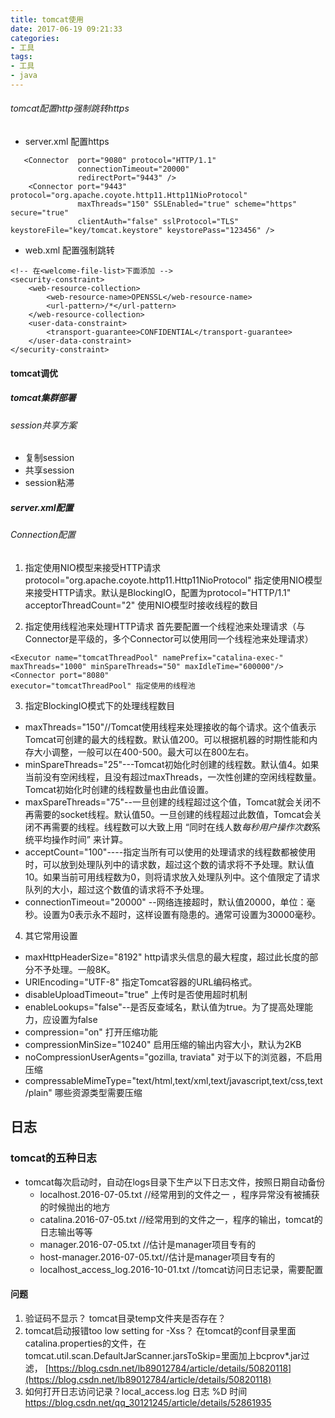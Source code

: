 ```yaml
---
title: tomcat使用
date: 2017-06-19 09:21:33
categories: 
- 工具
tags:
- 工具
- java
---
```


###### tomcat配置http强制跳转https

- server.xml 配置https
```
   <Connector  port="9080" protocol="HTTP/1.1"
               connectionTimeout="20000"
               redirectPort="9443" />
    <Connector port="9443" protocol="org.apache.coyote.http11.Http11NioProtocol"
               maxThreads="150" SSLEnabled="true" scheme="https" secure="true"
               clientAuth="false" sslProtocol="TLS" keystoreFile="key/tomcat.keystore" keystorePass="123456" />
```

- web.xml 配置强制跳转
```
<!-- 在<welcome-file-list>下面添加 -->
<security-constraint>
    <web-resource-collection>
        <web-resource-name>OPENSSL</web-resource-name>
        <url-pattern>/*</url-pattern>
    </web-resource-collection>
    <user-data-constraint>
        <transport-guarantee>CONFIDENTIAL</transport-guarantee>
    </user-data-constraint>
</security-constraint>
```

#### tomcat调优

##### tomcat集群部署

###### session共享方案

- 复制session
- 共享session
- session粘滞

##### server.xml配置

###### Connection配置

1. 指定使用NIO模型来接受HTTP请求 
protocol="org.apache.coyote.http11.Http11NioProtocol" 指定使用NIO模型来接受HTTP请求。默认是BlockingIO，配置为protocol="HTTP/1.1" 
acceptorThreadCount="2"	使用NIO模型时接收线程的数目

2. 指定使用线程池来处理HTTP请求 
首先要配置一个线程池来处理请求（与Connector是平级的，多个Connector可以使用同一个线程池来处理请求）
``` 
<Executor name="tomcatThreadPool" namePrefix="catalina-exec-" 
maxThreads="1000" minSpareThreads="50" maxIdleTime="600000"/> 
<Connector port="8080"	
executor="tomcatThreadPool"	指定使用的线程池
```

3. 指定BlockingIO模式下的处理线程数目 
- maxThreads="150"//Tomcat使用线程来处理接收的每个请求。这个值表示Tomcat可创建的最大的线程数。默认值200。可以根据机器的时期性能和内存大小调整，一般可以在400-500。最大可以在800左右。 
- minSpareThreads="25"---Tomcat初始化时创建的线程数。默认值4。如果当前没有空闲线程，且没有超过maxThreads，一次性创建的空闲线程数量。Tomcat初始化时创建的线程数量也由此值设置。 
- maxSpareThreads="75"--一旦创建的线程超过这个值，Tomcat就会关闭不再需要的socket线程。默认值50。一旦创建的线程超过此数值，Tomcat会关闭不再需要的线程。线程数可以大致上用 “同时在线人数*每秒用户操作次数*系统平均操作时间” 来计算。 
- acceptCount="100"----指定当所有可以使用的处理请求的线程数都被使用时，可以放到处理队列中的请求数，超过这个数的请求将不予处理。默认值10。如果当前可用线程数为0，则将请求放入处理队列中。这个值限定了请求队列的大小，超过这个数值的请求将不予处理。 
- connectionTimeout="20000" --网络连接超时，默认值20000，单位：毫秒。设置为0表示永不超时，这样设置有隐患的。通常可设置为30000毫秒。 

4. 其它常用设置 
- maxHttpHeaderSize="8192"	http请求头信息的最大程度，超过此长度的部分不予处理。一般8K。 
- URIEncoding="UTF-8"	指定Tomcat容器的URL编码格式。 
- disableUploadTimeout="true"	上传时是否使用超时机制 
- enableLookups="false"--是否反查域名，默认值为true。为了提高处理能力，应设置为false 
- compression="on"   打开压缩功能 
- compressionMinSize="10240"	启用压缩的输出内容大小，默认为2KB 
- noCompressionUserAgents="gozilla, traviata"   对于以下的浏览器，不启用压缩 
- compressableMimeType="text/html,text/xml,text/javascript,text/css,text/plain" 哪些资源类型需要压缩 

## 日志

### tomcat的五种日志

- tomcat每次启动时，自动在logs目录下生产以下日志文件，按照日期自动备份
  - localhost.2016-07-05.txt   //经常用到的文件之一 ，程序异常没有被捕获的时候抛出的地方
  - catalina.2016-07-05.txt  //经常用到的文件之一，程序的输出，tomcat的日志输出等等
  - manager.2016-07-05.txt //估计是manager项目专有的
  - host-manager.2016-07-05.txt//估计是manager项目专有的
  - localhost_access_log.2016-10-01.txt //tomcat访问日志记录，需要配置

#### 问题

1. 验证码不显示？ tomcat目录temp文件夹是否存在？
2. tomcat启动报错too low setting for -Xss？   在tomcat的conf目录里面catalina.properties的文件，在tomcat.util.scan.DefaultJarScanner.jarsToSkip=里面加上bcprov*.jar过滤， [https://blog.csdn.net/lb89012784/article/details/50820118](https://blog.csdn.net/lb89012784/article/details/50820118)
3. 如何打开日志访问记录？local_access.log 日志  %D 时间 https://blog.csdn.net/qq_30121245/article/details/52861935